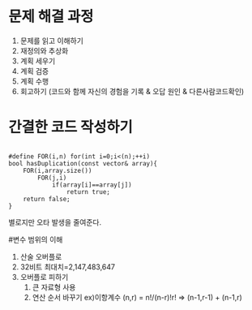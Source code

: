 # 문제 해결 과정
1. 문제를 읽고 이해하기
2. 재정의와 추상화
3. 계획 세우기
4. 계획 검증
5. 계획 수행
6. 회고하기 (코드와 함께 자신의 경험을 기록 & 오답 원인 & 다른사람코드확인)

# 간결한 코드 작성하기

<pre><code>
#define FOR(i,n) for(int i=0;i<(n);++i) 
bool hasDuplication(const vector<int>& array){ 
	FOR(i,array.size())
		FOR(j,i)
			if(array[i]==array[j])
				return true;
	return false;
}
</code></pre>
별로지만 오타 발생을 줄여준다.

#변수 범위의 이해
1. 산술 오버플로
    <li>32비트 최대치=2,147,483,647
2. 오버플로 피하기
    1) 큰 자료형 사용
    2) 연산 순서 바꾸기 ex)이항계수 
       (n,r) = n!/(n-r)!r! => (n-1,r-1) + (n-1,r)






